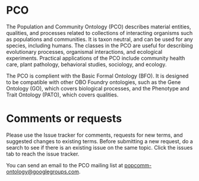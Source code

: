 # PCO

The Population and Community Ontology (PCO) describes material entities, qualities, and processes related to collections of interacting organisms such as populations and communities. It is taxon neutral, and can be used for any species, including humans. The classes in the PCO are useful for describing evolutionary processes, organismal interactions, and ecological experiments. Practical applications of the PCO include community health care, plant pathology, behavioral studies, sociology, and ecology.

The PCO is complient with the Basic Formal Ontology (BFO). It is designed to be compatible with other OBO Foundry ontologies, such as the Gene Ontology (GO), which covers biological processes, and the Phenotype and Trait Ontology (PATO), which covers qualities.

# Comments or requests

Please use the Issue tracker for comments, requests for new terms, and suggested changes to existing terms. Before submitting a new request, do a search to see if there is an existing issue on the same topic. Click the issues tab to reach the issue tracker.

You can send an email to the PCO mailing list at popcomm-ontology@googlegroups.com. 
